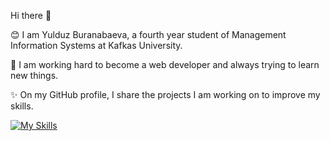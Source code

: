  Hi there 👋
   
 😊   I am Yulduz Buranabaeva, a fourth year student of Management Information Systems at Kafkas University.
 
 🎈  I am working hard to become a web developer and always trying to learn new things. 
 
 ✨   On my GitHub profile, I share the projects I am working on to improve my skills. 
 
 
[![My Skills](https://skillicons.dev/icons?i=js,html,css,cs)](https://skillicons.dev)
    
  
    
   
